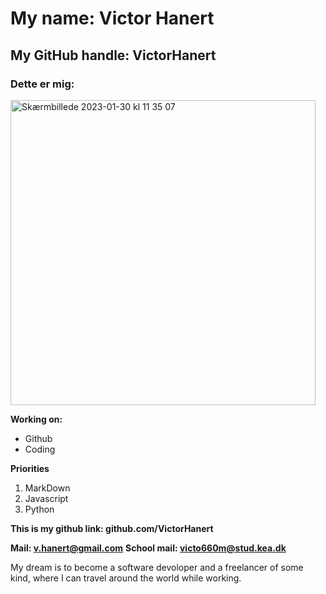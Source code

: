 # My name: Victor Hanert
## My GitHub handle: VictorHanert
### Dette er mig:
<img width="488" alt="Skærmbillede 2023-01-30 kl  11 35 07" src="https://user-images.githubusercontent.com/113124594/215453656-cc007756-f24a-454f-be89-864f03cffcfb.png">

**Working on:**
* Github
* Coding

**Priorities**
1. MarkDown
2. Javascript
3. Python

**This is my github link: github.com/VictorHanert**

**Mail: v.hanert@gmail.com**
**School mail: victo660m@stud.kea.dk**

My dream is to become a software devoloper and a freelancer of some kind, where I can travel around the world while working.
